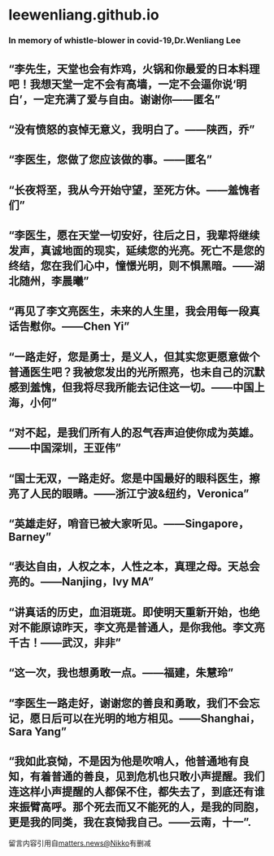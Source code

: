 # leewenliang.github.io

### In memory of whistle-blower in covid-19,Dr.Wenliang Lee



## “李先生，天堂也会有炸鸡，火锅和你最爱的日本料理吧！我想天堂一定不会有高墙，一定不会逼你说‘明白’，一定充满了爱与自由。谢谢你——匿名”

## “没有愤怒的哀悼无意义，我明白了。——陕西，乔” 

## “李医生，您做了您应该做的事。——匿名”

## “长夜将至，我从今开始守望，至死方休。——羞愧者们”

## “李医生，愿在天堂一切安好，往后之日，我辈将继续发声，真诚地面的现实，延续您的光亮。死亡不是您的终结，您在我们心中，憧憬光明，则不惧黑暗。——湖北随州，李晨曦”

## “再见了李文亮医生，未来的人生里，我会用每一段真话告慰你。——Chen Yi”

## “一路走好，您是勇士，是义人，但其实您更愿意做个普通医生吧？我被您发出的光所照亮，也未自己的沉默感到羞愧，但我将尽我所能去记住这一切。——中国上海，小何”

## “对不起，是我们所有人的忍气吞声迫使你成为英雄。——中国深圳，王亚伟”

## “国士无双，一路走好。您是中国最好的眼科医生，擦亮了人民的眼睛。——浙江宁波&纽约，Veronica”

## “英雄走好，哨音已被大家听见。——Singapore，Barney”

## “表达自由，人权之本，人性之本，真理之母。天总会亮的。——Nanjing，Ivy MA”

## “讲真话的历史，血泪斑斑。即使明天重新开始，也绝对不能原谅昨天，李文亮是普通人，是你我他。李文亮千古！——武汉，非非”

## “这一次，我也想勇敢一点。——福建，朱慧玲”

## “李医生一路走好，谢谢您的善良和勇敢，我们不会忘记，愿日后可以在光明的地方相见。——Shanghai，Sara Yang”

## “我如此哀恸，不是因为他是吹哨人，他普通地有良知，有着普通的善良，见到危机也只敢小声提醒。我们连这样小声提醒的人都保不住，都失去了，到底还有谁来振臂高呼。那个死去而又不能死的人，是我的同胞，更是我的同类，我在哀恸我自己。——云南，十一”. 





留言内容引用自[matters.news@Nikko](https://matters.news/@Nikko/%E6%88%91%E4%BB%AC%E7%9A%84%E5%A4%B1%E5%8E%BB%E5%BF%85%E9%A1%BB%E6%98%AF%E6%97%A0%E5%8F%AF%E6%8C%BD%E5%9B%9E%E7%9A%84-%E7%BA%AA%E5%BF%B5%E6%9D%8E%E6%96%87%E4%BA%AE-bafyreigvcuvdsejcg6e42dcqvrckr7o6lbinyikqvnrbjcmemwbdniy4ky)有删减
